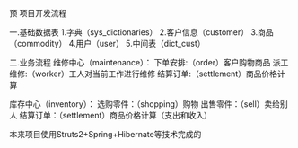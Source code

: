 预 项目开发流程

一.基础数据表
 1.字典（sys_dictionaries）
 2.客户信息（customer）
 3.商品（commodity）
 4.用户（user）
 5.中间表（dict_cust）
 
二.业务流程
  维修中心（maintenance）：
  下单安排:（order）客户购物商品
  派工维修:（worker）工人对当前工作进行维修
  结算订单:（settlement）商品价格计算
  
  库存中心（inventory）：
  选购零件：（shopping）购物
  出售零件：（sell）卖给别人
  结算订单：（settlement）商品价格计算（支出和收入）
 
 
本来项目使用Struts2+Spring+Hibernate等技术完成的
